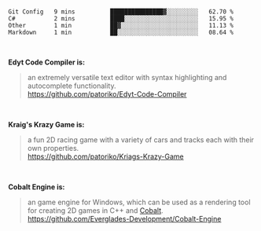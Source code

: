 <br>

<!--START_SECTION:waka-->
```text
Git Config   9 mins          ███████████████▓░░░░░░░░░   62.70 % 
C#           2 mins          ████░░░░░░░░░░░░░░░░░░░░░   15.95 % 
Other        1 min           ██▓░░░░░░░░░░░░░░░░░░░░░░   11.13 % 
Markdown     1 min           ██░░░░░░░░░░░░░░░░░░░░░░░   08.64 % 
```
<!--END_SECTION:waka-->

<br>

__Edyt Code Compiler is:__
>  an extremely versatile text editor with syntax highlighting and autocomplete functionality. 
> <br>
> https://github.com/patoriko/Edyt-Code-Compiler

<br>

__Kraig's Krazy Game is:__
> a fun 2D racing game with a variety of cars and tracks each with their own properties.
> <br>
> https://github.com/patoriko/Kriags-Krazy-Game

<br>

__Cobalt Engine is:__
> an game engine for Windows, which can be used as a rendering tool for creating 2D games in C++ and [Cobalt](https://github.com/Everglades-Development/Cobalt).
> <br>
> https://github.com/Everglades-Development/Cobalt-Engine

